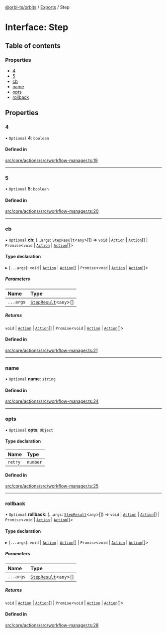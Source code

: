 [@orbi-ts/orbits](../README.md) / [Exports](../modules.md) / Step

# Interface: Step

## Table of contents

### Properties

- [4](Step.md#4)
- [5](Step.md#5)
- [cb](Step.md#cb)
- [name](Step.md#name)
- [opts](Step.md#opts)
- [rollback](Step.md#rollback)

## Properties

### 4

• `Optional` **4**: `boolean`

#### Defined in

[src/core/actions/src/workflow-manager.ts:19](https://github.com/LaWebcapsule/orbits/blob/a1dfd88/src/core/actions/src/workflow-manager.ts#L19)

___

### 5

• `Optional` **5**: `boolean`

#### Defined in

[src/core/actions/src/workflow-manager.ts:20](https://github.com/LaWebcapsule/orbits/blob/a1dfd88/src/core/actions/src/workflow-manager.ts#L20)

___

### cb

• `Optional` **cb**: (...`args`: [`StepResult`](StepResult.md)<`any`\>[]) => `void` \| [`Action`](../classes/Action.md) \| [`Action`](../classes/Action.md)[] \| `Promise`<`void` \| [`Action`](../classes/Action.md) \| [`Action`](../classes/Action.md)[]\>

#### Type declaration

▸ (`...args`): `void` \| [`Action`](../classes/Action.md) \| [`Action`](../classes/Action.md)[] \| `Promise`<`void` \| [`Action`](../classes/Action.md) \| [`Action`](../classes/Action.md)[]\>

##### Parameters

| Name | Type |
| :------ | :------ |
| `...args` | [`StepResult`](StepResult.md)<`any`\>[] |

##### Returns

`void` \| [`Action`](../classes/Action.md) \| [`Action`](../classes/Action.md)[] \| `Promise`<`void` \| [`Action`](../classes/Action.md) \| [`Action`](../classes/Action.md)[]\>

#### Defined in

[src/core/actions/src/workflow-manager.ts:21](https://github.com/LaWebcapsule/orbits/blob/a1dfd88/src/core/actions/src/workflow-manager.ts#L21)

___

### name

• `Optional` **name**: `string`

#### Defined in

[src/core/actions/src/workflow-manager.ts:24](https://github.com/LaWebcapsule/orbits/blob/a1dfd88/src/core/actions/src/workflow-manager.ts#L24)

___

### opts

• `Optional` **opts**: `Object`

#### Type declaration

| Name | Type |
| :------ | :------ |
| `retry` | `number` |

#### Defined in

[src/core/actions/src/workflow-manager.ts:25](https://github.com/LaWebcapsule/orbits/blob/a1dfd88/src/core/actions/src/workflow-manager.ts#L25)

___

### rollback

• `Optional` **rollback**: (...`args`: [`StepResult`](StepResult.md)<`any`\>[]) => `void` \| [`Action`](../classes/Action.md) \| [`Action`](../classes/Action.md)[] \| `Promise`<`void` \| [`Action`](../classes/Action.md) \| [`Action`](../classes/Action.md)[]\>

#### Type declaration

▸ (`...args`): `void` \| [`Action`](../classes/Action.md) \| [`Action`](../classes/Action.md)[] \| `Promise`<`void` \| [`Action`](../classes/Action.md) \| [`Action`](../classes/Action.md)[]\>

##### Parameters

| Name | Type |
| :------ | :------ |
| `...args` | [`StepResult`](StepResult.md)<`any`\>[] |

##### Returns

`void` \| [`Action`](../classes/Action.md) \| [`Action`](../classes/Action.md)[] \| `Promise`<`void` \| [`Action`](../classes/Action.md) \| [`Action`](../classes/Action.md)[]\>

#### Defined in

[src/core/actions/src/workflow-manager.ts:28](https://github.com/LaWebcapsule/orbits/blob/a1dfd88/src/core/actions/src/workflow-manager.ts#L28)
